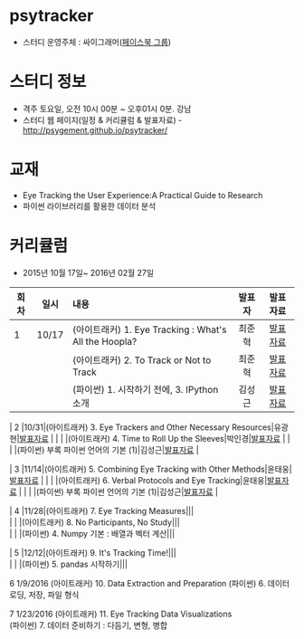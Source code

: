 ﻿# psytracker
* 스터디 운영주체 : 싸이그래머([페이스북 그룹](https://www.facebook.com/groups/psygrammer/))

# 스터디 정보 
* 격주 토요일, 오전 10시 00분 ~ 오후01시 0분. 강남
* 스터디 웹 페이지(일정 & 커리큘럼 & 발표자료) - http://psygement.github.io/psytracker/

# 교재 
* Eye Tracking the User Experience:A Practical Guide to Research
* 파이썬 라이브러리를 활용한 데이터 분석
  
# 커리큘럼
* 2015년 10월 17일~ 2016년 02월 27일

| 회차  | 일시   | 내용                                  | 발표자  |              발표자료                    |
| ----- |:------:| :-------------------------------------|:-------:|:----------------------------------------: |
| 1 |10/17|(아이트래커) 1. Eye Tracking : What's All the Hoopla?  |최준혁|[발표자료]() |
|   | |(아이트래커) 2. To Track or Not to Track  |최준혁|[발표자료]() |
|   | |(파이썬) 1. 시작하기 전에, 3. IPython 소개|김성근|[발표자료]() |

| 2	|10/31|(아이트래커) 3. Eye Trackers and Other Necessary Resources|유광현|[발표자료]() |
|		| |(아이트래커) 4. Time to Roll Up the Sleeves|박인경|[발표자료]() |
|   | |(파이썬) 부록 파이썬 언어의 기본 (1)|김성근|[발표자료]() |

| 3	|11/14|(아이트래커) 5. Combining Eye Tracking with Other Methods|윤태웅|[발표자료]() |
|  	| |(아이트래커) 6. Verbal Protocols and Eye Tracking|윤태웅|[발표자료]() |
|   | |(파이썬) 부록 파이썬 언어의 기본 (1)|김성근|[발표자료]() |


| 4	|11/28|(아이트래커) 7. Eye Tracking Measures|||	
|   | |(아이트래커) 8. No Participants, No Study|||	
|		| |(파이썬) 4. Numpy 기본 : 배열과 벡터 계산||| 	
			
| 5 |12/12|(아이트래커) 9. It's Tracking Time!|||	
|	  | |(파이썬) 5. pandas 시작하기||| 	
			
6	1/9/2016	(아이트래커) 10. Data Extraction and Preparation	
		(파이썬) 6. 데이터 로딩, 저장, 파일 형식 	
			
7	1/23/2016	(아이트래커) 11. Eye Tracking Data Visualizations	
		(파이썬) 7. 데이터 준비하기 : 다듬기, 변형, 병합 


